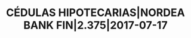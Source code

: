 ---
layout: asset
title: CÉDULAS HIPOTECARIAS|NORDEA BANK FIN|2.375|2017-07-17
isin: XS0731649660
---